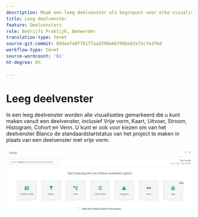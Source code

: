```yaml
---
description: Maak een leeg deelvenster als beginpunt voor elke visualisatie.
title: Leeg deelvenster
feature: Deelvensters
role: Bedrijfs Praktijk, Beheerder
translation-type: tm+mt
source-git-commit: 894ee7a8f761f7aa2590e06708be82e7ecfa3f6d
workflow-type: tm+mt
source-wordcount: '61'
ht-degree: 8%

---
```



# Leeg deelvenster

In een leeg deelvenster worden alle visualisaties gemarkeerd die u kunt maken vanuit een deelvenster, inclusief Vrije vorm, Kaart, Uitvoer, Stroom, Histogram, Cohort en Venn. U kunt er ook voor kiezen om van het deelvenster Blanco de standaardstartstatus van het project te maken in plaats van een deelvenster met vrije vorm.

![](assets/blank_panel.png)


